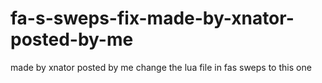 # fa-s-sweps-fix-made-by-xnator-posted-by-me
made by xnator posted by me
change the lua file in fas sweps to this one

